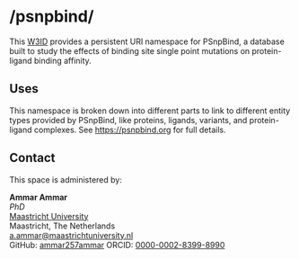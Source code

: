 # /psnpbind/
This [W3ID](https://w3id.org) provides a persistent URI namespace for PSnpBind, a database built to study the effects of binding site single point mutations on protein-ligand binding affinity.

## Uses
This namespace is broken down into different parts to link to different entity types provided by PSnpBind, like proteins, ligands, variants, and protein-ligand complexes. See <https://psnpbind.org> for full details.

## Contact
This space is administered by:  

**Ammar Ammar**  
*PhD*  
[Maastricht University](https://maastrichtuniversity.nl)  
Maastricht, The Netherlands  
<a.ammar@maastrichtuniversity.nl>  
GitHub: [ammar257ammar](https://github.com/ammar257ammar)
ORCID: [0000-0002-8399-8990](https://orcid.org/0000-0002-8399-8990)  

